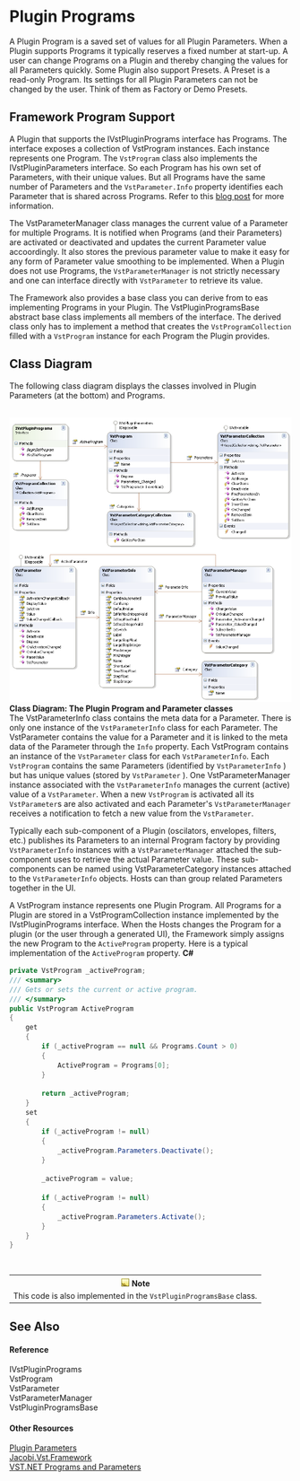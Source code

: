 # Plugin Programs

A Plugin Program is a saved set of values for all Plugin Parameters. When a Plugin supports Programs it typically reserves a fixed number at start-up. A user can change Programs on a Plugin and thereby changing the values for all Parameters quickly. Some Plugin also support Presets. A Preset is a read-only Program. Its settings for all Plugin Parameters can not be changed by the user. Think of them as Factory or Demo Presets.



## Framework Program Support

A Plugin that supports the IVstPluginPrograms interface has Programs. The interface exposes a collection of VstProgram instances. Each instance represents one Program. The `VstProgram` class also implements the IVstPluginParameters interface. So each Program has his own set of Parameters, with their unique values. But all Programs have the same number of Parameters and the `VstParameter.Info` property identifies each Parameter that is shared across Programs. Refer to this <a href="http://obiwanjacobi.blogspot.com/2008/05/vstnet-programs-and-parameters.html">blog post</a> for more information.


The VstParameterManager class manages the current value of a Parameter for multiple Programs. It is notified when Programs (and their Parameters) are activated or deactivated and updates the current Parameter value accoordingly. It also stores the previous parameter value to make it easy for any form of Parameter value smoothing to be implemented. When a Plugin does not use Programs, the `VstParameterManager` is not strictly necessary and one can interface directly with `VstParameter` to retrieve its value.


The Framework also provides a base class you can derive from to eas implementing Programs in your Plugin. The VstPluginProgramsBase abstract base class implements all members of the interface. The derived class only has to implement a method that creates the `VstProgramCollection` filled with a `VstProgram` instance for each Program the Plugin provides.



## Class Diagram

The following class diagram displays the classes involved in Plugin Parameters (at the bottom) and Programs.

<br /><img src="media/Jacobi.Vst.Framework.Programs.png" /><br />
**Class Diagram: The Plugin Program and Parameter classes**
<br />
The VstParameterInfo class contains the meta data for a Parameter. There is only one instance of the `VstParameterInfo` class for each Parameter. The VstParameter contains the value for a Parameter and it is linked to the meta data of the Parameter through the `Info` property. Each VstProgram contains an instance of the `VstParameter` class for each `VstParameterInfo`. Each `VstProgram` contains the same Parameters (identified by `VstParameterInfo` ) but has unique values (stored by `VstParameter` ). One VstParameterManager instance associated with the `VstParameterInfo` manages the current (active) value of a `VstParameter`. When a new `VstProgram` is activated all its `VstParameter`s are also activated and each Parameter's `VstParameterManager` receives a notification to fetch a new value from the `VstParameter`.


Typically each sub-component of a Plugin (oscilators, envelopes, filters, etc.) publishes its Parameters to an internal Program factory by providing `VstParameterInfo` instances with a `VstParameterManager` attached the sub-component uses to retrieve the actual Parameter value. These sub-components can be named using VstParameterCategory instances attached to the `VstParameterInfo` objects. Hosts can than group related Parameters together in the UI.


A VstProgram instance represents one Plugin Program. All Programs for a Plugin are stored in a VstProgramCollection instance implemented by the IVstPluginPrograms interface. When the Hosts changes the Program for a plugin (or the user through a generated UI), the Framework simply assigns the new Program to the `ActiveProgram` property. Here is a typical implementation of the `ActiveProgram` property. 
**C#**<br />
``` C#
private VstProgram _activeProgram;
/// <summary>
/// Gets or sets the current or active program.
/// </summary>
public VstProgram ActiveProgram
{
    get
    {
        if (_activeProgram == null && Programs.Count > 0)
        {
            ActiveProgram = Programs[0];
        }

        return _activeProgram;
    }
    set
    {
        if (_activeProgram != null)
        {
            _activeProgram.Parameters.Deactivate();
        }

        _activeProgram = value;

        if (_activeProgram != null)
        {
            _activeProgram.Parameters.Activate();
        }
    }
}
```
&nbsp;<table><tr><th>![Note](media/AlertNote.png) Note</th></tr><tr><td>
This code is also implemented in the `VstPluginProgramsBase` class.</td></tr></table>

## See Also


#### Reference
IVstPluginPrograms<br />VstProgram<br />VstParameter<br />VstParameterManager<br />VstPluginProgramsBase<br />

#### Other Resources
<a href="c3df31da-acf5-4f57-8178-c00b1bc545ba">Plugin Parameters</a><br /><a href="bf34ecc4-5cd1-4770-86fe-2cda55f05823">Jacobi.Vst.Framework</a><br /><a href="http://obiwanjacobi.blogspot.com/2008/05/vstnet-programs-and-parameters.html">VST.NET Programs and Parameters</a><br />